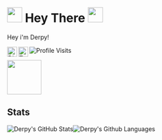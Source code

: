 # <img src="https://cdn.discordapp.com/attachments/809031839032672327/813335528472182814/740595152124510228.gif" width="35px"> Hey There <img src="https://cdn.discordapp.com/attachments/809031839032672327/813335958170632192/796599576240455692.gif" width="35px">

Hey i'm Derpy! 

<a href="https://discord.com/users/341620310300295179">
  <img align="left" alt="Discord" width="23px" src="https://raw.githubusercontent.com/peterthehan/peterthehan/master/assets/discord.svg" />
</a>
<a href="https://twitter.com/DerpDerpling">
  <img align="left" alt="Twitter" width="23px" src="https://raw.githubusercontent.com/peterthehan/peterthehan/master/assets/twitter.svg" />
</a>


![Profile Visits](https://komarev.com/ghpvc/?username=DerpDerpling&color=blue&label=Profile-Visits&width=26px)

<a href="https://discord.com/users/341620310300295179">
<img height="80px" src="https://discord.c99.nl/widget/theme-4/341620310300295179.png" />
</a>

## Stats

![Derpy's GitHub Stats](https://github-readme-stats.vercel.app/api?username=DerpDerpling&show_icons=true&theme=react)![Derpy's Github Languages](https://github-readme-stats.vercel.app/api/top-langs?username=DerpDerpling&show_icons=true&theme=tokyonight&layout=compact)








